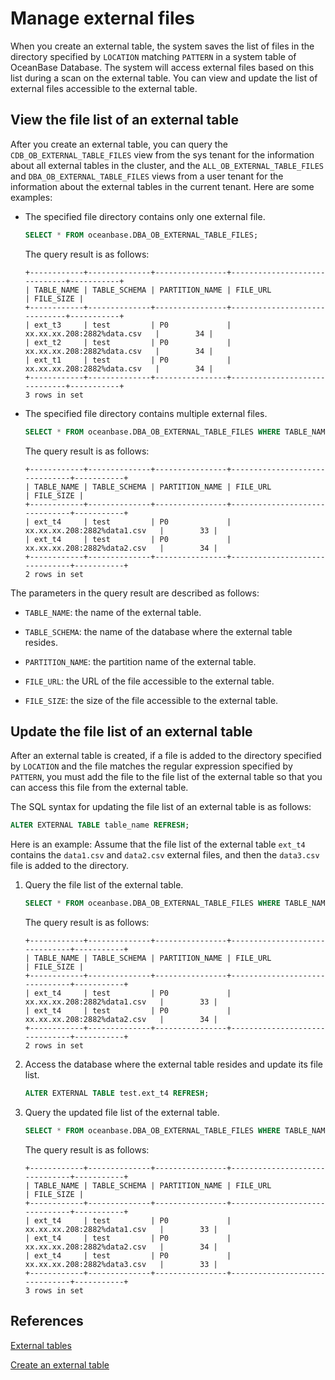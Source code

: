 # Manage external files

When you create an external table, the system saves the list of files in the directory specified by `LOCATION` matching `PATTERN` in a system table of OceanBase Database. The system will access external files based on this list during a scan on the external table. You can view and update the list of external files accessible to the external table.

## View the file list of an external table

After you create an external table, you can query the `CDB_OB_EXTERNAL_TABLE_FILES` view from the sys tenant for the information about all external tables in the cluster, and the `ALL_OB_EXTERNAL_TABLE_FILES` and `DBA_OB_EXTERNAL_TABLE_FILES` views from a user tenant for the information about the external tables in the current tenant. Here are some examples:

* The specified file directory contains only one external file.

   ```sql
   SELECT * FROM oceanbase.DBA_OB_EXTERNAL_TABLE_FILES;
   ```

   The query result is as follows:

   ```shell
   +------------+--------------+----------------+------------------------------+-----------+
   | TABLE_NAME | TABLE_SCHEMA | PARTITION_NAME | FILE_URL                     | FILE_SIZE |
   +------------+--------------+----------------+------------------------------+-----------+
   | ext_t3     | test         | P0             | xx.xx.xx.208:2882%data.csv   |        34 |
   | ext_t2     | test         | P0             | xx.xx.xx.208:2882%data.csv   |        34 |
   | ext_t1     | test         | P0             | xx.xx.xx.208:2882%data.csv   |        34 |
   +------------+--------------+----------------+------------------------------+-----------+
   3 rows in set
   ```

* The specified file directory contains multiple external files.

   ```sql
   SELECT * FROM oceanbase.DBA_OB_EXTERNAL_TABLE_FILES WHERE TABLE_NAME= 'ext_t4';
   ```

   The query result is as follows:

   ```shell
   +------------+--------------+----------------+-------------------------------+-----------+
   | TABLE_NAME | TABLE_SCHEMA | PARTITION_NAME | FILE_URL                      | FILE_SIZE |
   +------------+--------------+----------------+-------------------------------+-----------+
   | ext_t4     | test         | P0             | xx.xx.xx.208:2882%data1.csv   |        33 |
   | ext_t4     | test         | P0             | xx.xx.xx.208:2882%data2.csv   |        34 |
   +------------+--------------+----------------+-------------------------------+-----------+
   2 rows in set
   ```

The parameters in the query result are described as follows:

* `TABLE_NAME`: the name of the external table.

* `TABLE_SCHEMA`: the name of the database where the external table resides.

* `PARTITION_NAME`: the partition name of the external table.

* `FILE_URL`: the URL of the file accessible to the external table.

* `FILE_SIZE`: the size of the file accessible to the external table.

## Update the file list of an external table

After an external table is created, if a file is added to the directory specified by `LOCATION` and the file matches the regular expression specified by `PATTERN`, you must add the file to the file list of the external table so that you can access this file from the external table.

The SQL syntax for updating the file list of an external table is as follows:

```sql
ALTER EXTERNAL TABLE table_name REFRESH;
```

Here is an example: Assume that the file list of the external table `ext_t4` contains the `data1.csv` and `data2.csv` external files, and then the `data3.csv` file is added to the directory.

1. Query the file list of the external table.


   ```sql
   SELECT * FROM oceanbase.DBA_OB_EXTERNAL_TABLE_FILES WHERE TABLE_NAME= 'ext_t4';
   ```

   The query result is as follows:

   ```shell
   +------------+--------------+----------------+-------------------------------+-----------+
   | TABLE_NAME | TABLE_SCHEMA | PARTITION_NAME | FILE_URL                      | FILE_SIZE |
   +------------+--------------+----------------+-------------------------------+-----------+
   | ext_t4     | test         | P0             | xx.xx.xx.208:2882%data1.csv   |        33 |
   | ext_t4     | test         | P0             | xx.xx.xx.208:2882%data2.csv   |        34 |
   +------------+--------------+----------------+-------------------------------+-----------+
   2 rows in set
   ```

2. Access the database where the external table resides and update its file list.

   ```sql
   ALTER EXTERNAL TABLE test.ext_t4 REFRESH;
   ```

3. Query the updated file list of the external table.

   ```sql
   SELECT * FROM oceanbase.DBA_OB_EXTERNAL_TABLE_FILES WHERE TABLE_NAME= 'ext_t4';
   ```

   The query result is as follows:

   ```shell
   +------------+--------------+----------------+-------------------------------+-----------+
   | TABLE_NAME | TABLE_SCHEMA | PARTITION_NAME | FILE_URL                      | FILE_SIZE |
   +------------+--------------+----------------+-------------------------------+-----------+
   | ext_t4     | test         | P0             | xx.xx.xx.208:2882%data1.csv   |        33 |
   | ext_t4     | test         | P0             | xx.xx.xx.208:2882%data2.csv   |        34 |
   | ext_t4     | test         | P0             | xx.xx.xx.208:2882%data3.csv   |        33 |
   +------------+--------------+----------------+-------------------------------+-----------+
   3 rows in set
   ```

## References

[External tables](../1000.manage-external-tables-of-mysql-mode/100.about-external-tables-of-mysql-mode.md)

[Create an external table](../1000.manage-external-tables-of-mysql-mode/200.create-a-external-table-of-mysql-mode.md)
